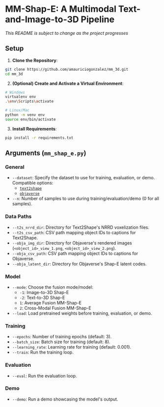 # MM-Shap-E: A Multimodal Text-and-Image-to-3D Pipeline

*This README is subject to change as the project progresses*


## Setup

1. **Clone the Repository**:

```bash
git clone https://github.com/amauriciogonzalez/mm_3d.git
cd mm_3d
```


2. **(Optional) Create and Activate a Virtual Environment**:

```bash
# Windows
virtualenv env
.\env\Scripts\activate

# Linux/Mac
python -m venv env
source env/bin/activate
```
    
3. **Install Requirements**:

```bash   
pip install -r requirements.txt
```



## Arguments (`mm_shap_e.py`)

### General

- `--dataset`: Specify the dataset to use for training, evaluation, or demo. Compatible options:
    - [`text2shape`](http://text2shape.stanford.edu/)
    - [`objaverse`](https://objaverse.allenai.org/)
- `--n`: Number of samples to use during training/evaluation/demo (0 for all samples).

### Data Paths

- `--t2s_nrrd_dir`: Directory for Text2Shape's NRRD voxelization files.
- `--t2s_csv_path`: CSV path mapping object IDs to captions for Text2Shape.
- `--obja_img_dir`: Directory for Objaverse's rendered images (`<object_id>_view_1.png`, `<object_id>_view_2.png`).
- `--obja_csv_path`: CSV path mapping object IDs to captions for Objaverse.
- `--obja_latent_dir`: Directory for Objaverse's Shap-E latent codes.

### Model

- `--mode`: Choose the fusion mode/model:
    - `-1`: Image-to-3D Shap-E
    - `-2`: Text-to-3D Shap-E
    - `1`: Average Fusion MM-Shap-E
    - `2`: Cross-Modal Fusion MM-Shap-E
- `--load`: Load pretrained weights before training, evaluation, or demo.

### Training

- `--epochs`: Number of training epochs (default: 3).
- `--batch_size`: Batch size for training (default: 8).
- `--learning_rate`: Learning rate for training (default: 0.001).
- `--train`: Run the training loop.

### Evaluation

- `--eval`: Run the evaluation loop.

### Demo

- `--demo`: Run a demo showcasing the model's output.
